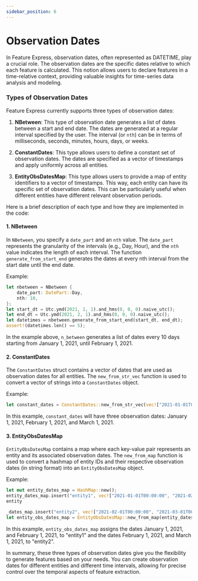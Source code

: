 ```yaml
---
sidebar_position: 6
---
```


# Observation Dates

In Feature Express, observation dates, often represented as DATETIME, play a crucial role. The observation dates are the specific dates relative to which each feature is calculated. This notion allows users to declare features in a time-relative context, providing valuable insights for time-series data analysis and modeling.

### Types of Observation Dates

Feature Express currently supports three types of observation dates:

1. **NBetween**: This type of observation date generates a list of dates between a start and end date. The dates are generated at a regular interval specified by the user. The interval (or `nth`) can be in terms of milliseconds, seconds, minutes, hours, days, or weeks.

2. **ConstantDates**: This type allows users to define a constant set of observation dates. The dates are specified as a vector of timestamps and apply uniformly across all entities.

3. **EntityObsDatesMap**: This type allows users to provide a map of entity identifiers to a vector of timestamps. This way, each entity can have its specific set of observation dates. This can be particularly useful when different entities have different relevant observation periods.

Here is a brief description of each type and how they are implemented in the code:

#### 1. NBetween

In `NBetween`, you specify a `date_part` and an `nth` value. The `date_part` represents the granularity of the intervals (e.g., Day, Hour), and the `nth` value indicates the length of each interval. The function `generate_from_start_end` generates the dates at every nth interval from the start date until the end date.

Example:
```rust
let nbetween = NBetween {
    date_part: DatePart::Day,
    nth: 10,
};
let start_dt = Utc.ymd(2021, 1, 1).and_hms(0, 0, 0).naive_utc();
let end_dt = Utc.ymd(2021, 2, 1).and_hms(0, 0, 0).naive_utc();
let datetimes = nbetween.generate_from_start_end(start_dt, end_dt);
assert!(datetimes.len() == 5);
```
In the example above, `n_between` generates a list of dates every 10 days starting from January 1, 2021, until February 1, 2021.

#### 2. ConstantDates

The `ConstantDates` struct contains a vector of dates that are used as observation dates for all entities. The `new_from_str_vec` function is used to convert a vector of strings into a `ConstantDates` object.

Example:
```rust
let constant_dates = ConstantDates::new_from_str_vec(vec!["2021-01-01T00:00:00", "2021-02-01T00:00:00", "2021-03-01T00:00:00"]);
```
In this example, `constant_dates` will have three observation dates: January 1, 2021, February 1, 2021, and March 1, 2021.

#### 3. EntityObsDatesMap

`EntityObsDatesMap` contains a map where each key-value pair represents an entity and its associated observation dates. The `new_from_map` function is used to convert a hashmap of entity IDs and their respective observation dates (in string format) into an `EntityObsDatesMap` object.

Example:
```rust
let mut entity_dates_map = HashMap::new();
entity_dates_map.insert("entity1", vec!["2021-01-01T00:00:00", "2021-02-01T00:00:00"]);
entity

_dates_map.insert("entity2", vec!["2021-02-01T00:00:00", "2021-03-01T00:00:00"]);
let entity_obs_dates_map = EntityObsDatesMap::new_from_map(entity_dates_map);
```
In this example, `entity_obs_dates_map` assigns the dates January 1, 2021, and February 1, 2021, to "entity1" and the dates February 1, 2021, and March 1, 2021, to "entity2".

In summary, these three types of observation dates give you the flexibility to generate features based on your needs. You can create observation dates for different entities and different time intervals, allowing for precise control over the temporal aspects of feature extraction.
